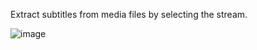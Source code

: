 Extract subtitles from media files by selecting the stream.

![image](https://github.com/user-attachments/assets/c56ce92f-af01-4986-bbab-f4eca8797d41)
